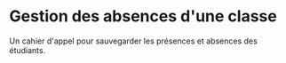 # Gestion des absences d'une classe
Un cahier d'appel pour sauvegarder les présences et absences des étudiants.
